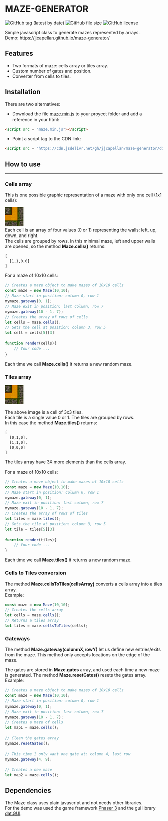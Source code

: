 # MAZE-GENERATOR
![GitHub tag (latest by date)](https://img.shields.io/github/tag-date/jjcapellan/maze-generator.svg)
![GitHub file size](https://img.shields.io/github/size/jjcapellan/maze-generator/dist/maze.min.js.svg)
![GitHub license](https://img.shields.io/github/license/jjcapellan/maze-generator.svg)  

Simple javascript class to generate mazes represented by arrays.  
Demo: https://jjcapellan.github.io/maze-generator/

## Features
* Two formats of maze: cells array or tiles array.
* Custom number of gates and position.
* Converter from cells to tiles.  

## Installation
There are two alternatives:
* Download the file [maze.min.js](https://cdn.jsdelivr.net/gh/jjcapellan/maze-generator/dist/maze.min.js) to your proyect folder and add a reference in your html:
```html
<script src = "maze.min.js"></script>
```
* Point a script tag to the CDN link:
```html
<script src = "https://cdn.jsdelivr.net/gh/jjcapellan/maze-generator/dist/maze.min.js"></script>
``` 
## How to use  
***
### Cells array
This is one possible graphic representation of a maze with only one cell (1x1 cells):  

![cell](img1.png "cell")  
Each cell is an array of four values (0 or 1) representing the walls: left, up, down, and right.  
The cells are grouped by rows.
In this minimal maze, left and upper walls are opened, so the method **Maze.cells()** returns:  
```
[
  [1,1,0,0]
]
```
For a maze of 10x10 cells:
```javascript
// Creates a maze object to make mazes of 10x10 cells
const maze = new Maze(10,10);
// Maze start in position: column 0, row 1
mymaze.gateway(0, 1);
// Maze exit in position: last column, row 7
mymaze.gateway(10 - 1, 7);
// Creates the array of rows of cells
let cells = maze.cells();
// Gets the cell at position: column 3, row 5
let cell = cells[5][3]

function render(cells){
    // Your code ...
}

```
Each time we call **Maze.cells()** it returns a new random maze.

### Tiles array
![cell](img1.png "cell")  

The above image is a cell of 3x3 tiles.  
Each tile is a single value 0 or 1. The tiles are grouped by rows.  
In this case the method **Maze.tiles()** returns:  
```
[
  [0,1,0],
  [1,1,0],
  [0,0,0]
]
```  
The tiles array have 3X more elements than the cells array.  

For a maze of 10x10 cells:
```javascript
// Creates a maze object to make mazes of 10x10 cells
const maze = new Maze(10,10);
// Maze start in position: column 0, row 1
mymaze.gateway(0, 1);
// Maze exit in position: last column, row 7
mymaze.gateway(10 - 1, 7);
// Creates the array of rows of tiles
let tiles = maze.tiles();
// Gets the tile at position: column 3, row 5
let tile = tiles[5][3]

function render(tiles){
    // Your code ...
}

```
Each time we call **Maze.tiles()** it returns a new random maze.

### Cells to Tiles conversion
The method **Maze.cellsToTiles(cellsArray)** converts a cells array into a tiles array.  
Example:
```javascript
const maze = new Maze(10,10);
// Creates the cells array
let cells = maze.cells();
// Returns a tiles array
let tiles = maze.cellsToTiles(cells);

```  

### Gateways
The method **Maze.gateway(columnX,rowY)** let us define new entries/exits from the maze. This method only accepts locations on the edge of the maze.

The gates are stored in **Maze.gates** array, and used each time a new maze is generated. The method **Maze.resetGates()** resets the gates array.  
Example:
```javascript
// Creates a maze object to make mazes of 10x10 cells
const maze = new Maze(10,10);
// Maze start in position: column 0, row 1
mymaze.gateway(0, 1);
// Maze exit in position: last column, row 7
mymaze.gateway(10 - 1, 7);
// Creates a maze of cells
let map1 = maze.cells();

// Clean the gates array
mymaze.resetGates();

// This time I only want one gate at: column 4, last row
mymaze.gateway(4, 9);

// Creates a new maze
let map2 = maze.cells();

```

## Dependencies
The Maze class uses plain javascript and not needs other libraries.  
For the demo was used the game framework [Phaser 3](https://phaser.io/) and the gui library [dat.GUI](https://github.com/dataarts/dat.gui).
